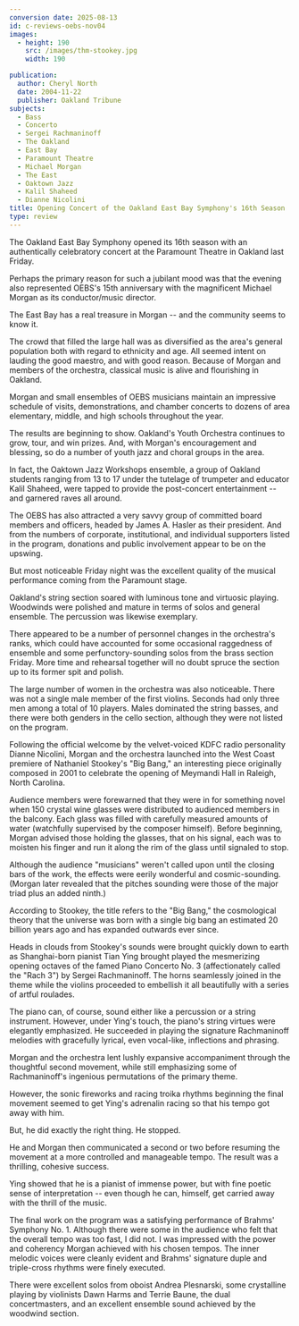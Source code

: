 ```yaml
---
conversion date: 2025-08-13
id: c-reviews-oebs-nov04
images:
  - height: 190
    src: /images/thm-stookey.jpg
    width: 190

publication:
  author: Cheryl North
  date: 2004-11-22
  publisher: Oakland Tribune
subjects:
  - Bass
  - Concerto
  - Sergei Rachmaninoff
  - The Oakland
  - East Bay
  - Paramount Theatre
  - Michael Morgan
  - The East
  - Oaktown Jazz
  - Kalil Shaheed
  - Dianne Nicolini
title: Opening Concert of the Oakland East Bay Symphony's 16th Season
type: review
---
```




The Oakland East Bay Symphony opened its 16th season with an authentically celebratory concert at the Paramount Theatre in Oakland last Friday.

Perhaps the primary reason for such a jubilant mood was that the evening also represented OEBS's 15th anniversary with the magnificent Michael Morgan as its conductor/music director.

The East Bay has a real treasure in Morgan -- and the community seems to know it.

The crowd that filled the large hall was as diversified as the area's general population both with regard to ethnicity and age. All seemed intent on lauding the good maestro, and with good reason. Because of Morgan and members of the orchestra, classical music is alive and flourishing in Oakland.

Morgan and small ensembles of OEBS musicians maintain an impressive schedule of visits, demonstrations, and chamber concerts to dozens of area elementary, middle, and high schools throughout the year.

The results are beginning to show. Oakland's Youth Orchestra continues to grow, tour, and win prizes. And, with Morgan's encouragement and blessing, so do a number of youth jazz and choral groups in the area.

In fact, the Oaktown Jazz Workshops ensemble, a group of Oakland students ranging from 13 to 17 under the tutelage of trumpeter and educator Kalil Shaheed, were tapped to provide the post-concert entertainment -- and garnered raves all around.

The OEBS has also attracted a very savvy group of committed board members and officers, headed by James A. Hasler as their president. And from the numbers of corporate, institutional, and individual supporters listed in the program, donations and public involvement appear to be on the upswing.

But most noticeable Friday night was the excellent quality of the musical performance coming from the Paramount stage.

Oakland's string section soared with luminous tone and virtuosic playing. Woodwinds were polished and mature in terms of solos and general ensemble. The percussion was likewise exemplary.

There appeared to be a number of personnel changes in the orchestra's ranks, which could have accounted for some occasional raggedness of ensemble and some perfunctory-sounding solos from the brass section Friday. More time and rehearsal together will no doubt spruce the section up to its former spit and polish.

The large number of women in the orchestra was also noticeable. There was not a single male member of the first violins. Seconds had only three men among a total of 10 players. Males dominated the string basses, and there were both genders in the cello section, although they were not listed on the program.

Following the official welcome by the velvet-voiced KDFC radio personality Dianne Nicolini, Morgan and the orchestra launched into the West Coast premiere of Nathaniel Stookey's "Big Bang," an interesting piece originally composed in 2001 to celebrate the opening of Meymandi Hall in Raleigh, North Carolina.

Audience members were forewarned that they were in for something novel when 150 crystal wine glasses were distributed to audienced members in the balcony. Each glass was filled with carefully measured amounts of water (watchfully supervised by the composer himself). Before beginning, Morgan advised those holding the glasses, that on his signal, each was to moisten his finger and run it along the rim of the glass until signaled to stop.

Although the audience "musicians" weren't called upon until the closing bars of the work, the effects were eerily wonderful and cosmic-sounding. (Morgan later revealed that the pitches sounding were those of the major triad plus an added ninth.)

According to Stookey, the title refers to the "Big Bang," the cosmological theory that the universe was born with a single big bang an estimated 20 billion years ago and has expanded outwards ever since.

Heads in clouds from Stookey's sounds were brought quickly down to earth as Shanghai-born pianist Tian Ying brought played the mesmerizing opening octaves of the famed Piano Concerto No. 3 (affectionately called the "Rach 3") by Sergei Rachmaninoff. The horns seamlessly joined in the theme while the violins proceeded to embellish it all beautifully with a series of artful roulades.

The piano can, of course, sound either like a percussion or a string instrument. However, under Ying's touch, the piano's string virtues were elegantly emphasized. He succeeded in playing the signature Rachmaninoff melodies with gracefully lyrical, even vocal-like, inflections and phrasing.

Morgan and the orchestra lent lushly expansive accompaniment through the thoughtful second movement, while still emphasizing some of Rachmaninoff's ingenious permutations of the primary theme.

However, the sonic fireworks and racing troika rhythms beginning the final movement seemed to get Ying's adrenalin racing so that his tempo got away with him.

But, he did exactly the right thing. He stopped.

He and Morgan then communicated a second or two before resuming the movement at a more controlled and manageable tempo. The result was a thrilling, cohesive success.

Ying showed that he is a pianist of immense power, but with fine poetic sense of interpretation -- even though he can, himself, get carried away with the thrill of the music.

The final work on the program was a satisfying performance of Brahms' Symphony No. 1. Although there were some in the audience who felt that the overall tempo was too fast, I did not. I was impressed with the power and coherency Morgan achieved with his chosen tempos. The inner melodic voices were cleanly evident and Brahms' signature duple and triple-cross rhythms were finely executed.

There were excellent solos from oboist Andrea Plesnarski, some crystalline playing by violinists Dawn Harms and Terrie Baune, the dual concertmasters, and an excellent ensemble sound achieved by the woodwind section.
